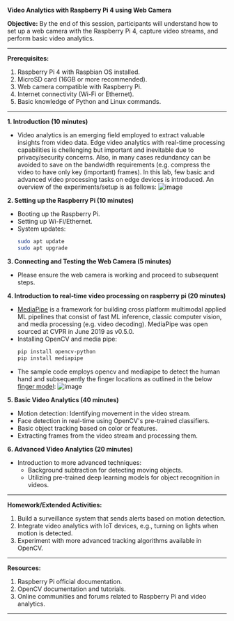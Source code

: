 **Video Analytics with Raspberry Pi 4 using Web Camera**

**Objective:** By the end of this session, participants will understand how to set up a web camera with the Raspberry Pi 4, capture video streams, and perform basic video analytics.

---

**Prerequisites:**
1. Raspberry Pi 4 with Raspbian OS installed.
2. MicroSD card (16GB or more recommended).
3. Web camera compatible with Raspberry Pi.
4. Internet connectivity (Wi-Fi or Ethernet).
5. Basic knowledge of Python and Linux commands.

---

**1. Introduction (10 minutes)**
- Video analytics is an emerging field employed to extract valuable insights from video data. Edge video analytics with real-time processing capabilities is chellenging but important and inevitable due to privacy/security concerns. Also, in many cases redundancy can be avoided to save on the bandwidth requirements (e.g. compress the video to have only key (important) frames). In this lab, few basic and advanced video processing tasks on edge devices is introduced. An overview of the experiments/setup is as follows:
![image](https://github.com/drfuzzi/INF2009_VideoAnalytics/assets/52023898/882c84dc-1989-4039-807d-554a079e3776)

**2. Setting up the Raspberry Pi (10 minutes)**
- Booting up the Raspberry Pi.
- Setting up Wi-Fi/Ethernet.
- System updates:
  ```bash
  sudo apt update
  sudo apt upgrade
  ```

**3. Connecting and Testing the Web Camera (5 minutes)**
- Please ensure the web camera is working and proceed to subsequent steps.

**4. Introduction to real-time video processing on raspberry pi (20 minutes)**
- [MediaPipe](https://developers.google.com/mediapipe) is a framework for building cross platform multimodal applied ML pipelines that consist of fast ML inference, classic computer vision, and media processing (e.g. video decoding). MediaPipe was open sourced at CVPR in June 2019 as v0.5.0.
- Installing OpenCV and media pipe:
  ```bash
  pip install opencv-python
  pip install mediapipe
  ```
- The sample code employs opencv and mediapipe to detect the human hand and subsequently the finger locations as outlined in the below [finger model](https://developers.google.com/mediapipe/solutions/vision/hand_landmarker):
![image](https://github.com/drfuzzi/INF2009_VideoAnalytics/assets/52023898/1090e213-7a56-4059-9386-50123bd6f8f8)


**5. Basic Video Analytics (40 minutes)**
- Motion detection: Identifying movement in the video stream.
- Face detection in real-time using OpenCV's pre-trained classifiers.
- Basic object tracking based on color or features.
- Extracting frames from the video stream and processing them.

**6. Advanced Video Analytics (20 minutes)**
- Introduction to more advanced techniques:
  - Background subtraction for detecting moving objects.
  - Utilizing pre-trained deep learning models for object recognition in videos.

---

**Homework/Extended Activities:**
1. Build a surveillance system that sends alerts based on motion detection.
2. Integrate video analytics with IoT devices, e.g., turning on lights when motion is detected.
3. Experiment with more advanced tracking algorithms available in OpenCV.

---

**Resources:**
1. Raspberry Pi official documentation.
2. OpenCV documentation and tutorials.
3. Online communities and forums related to Raspberry Pi and video analytics.

---
